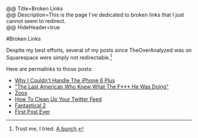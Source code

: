 @@ Title=Broken Links  
@@ Description=This is the page I've dedicated to broken links that I just cannot seem to redirect.  
@@ HideHeader=true  

#Broken Links

Despite my best efforts, several of my posts since TheOverAnalyzed was on Squarespace were simply not redirectable.[^tr] 

Here are permalinks to those posts:

* [Why I Couldn't Handle The iPhone 6 Plus][theoveranalyzed]
* ["The Last American Who Knew What The F*** He Was Doing"][theoveranalyzed 2]
* [Zoos][theoveranalyzed 3]
* [How To Clean Up Your Twitter Feed][theoveranalyzed 4]
* [Fantastical 2][theoveranalyzed 5]
* [First Post Ever][theoveranalyzed 6]

[^tr]: Trust me, I tried. [A bunch][d]. 

[d]: http://d.pr/i/1fnxi+
[theoveranalyzed]: http://www.theoveranalyzed.net/2014/10/27/why-i-couldnt-handle-the-iphone-6-plus
[theoveranalyzed 2]: http://www.theoveranalyzed.net/2014/10/7/the-last-american-who-knew-what-the-f-he-was-doing
[theoveranalyzed 3]: http://www.theoveranalyzed.net/2014/2/12/zoos
[theoveranalyzed 4]: http://www.theoveranalyzed.net/2014/2/3/how-to-clean-up-your-twitter-feed
[theoveranalyzed 5]: http://www.theoveranalyzed.net/2014/2/2/fantastical-2
[theoveranalyzed 6]: http://www.theoveranalyzed.net/2014/2/2/first-post-ever